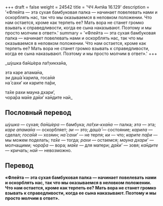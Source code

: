 +++
draft = false
weight = 24542
title = 'ЧЧ Антйа 16.129'
description = '«Флейта — эта сухая бамбуковая палка — начинает повелевать нами и оскорблять нас, так что мы оказываемся в неловком положении. Что нам остается, кроме как терпеть ее? Мать вора не станет громко взывать к справедливости, когда ее сына наказывают. Поэтому и мы просто молчим в ответ».'
summary = '«Флейта — эта сухая бамбуковая палка — начинает повелевать нами и оскорблять нас, так что мы оказываемся в неловком положении. Что нам остается, кроме как терпеть ее? Мать вора не станет громко взывать к справедливости, когда ее сына наказывают. Поэтому и мы просто молчим в ответ».'
+++

_ш́ушка ба̄н̇ш́ера ла̄т̣хикха̄на,  
  
эта каре апама̄на,  
эи даш́а̄ карила, госа̄н̃и  
на̄ сахи’ ки карите па̄ри,  
  
та̄хе рахи мауна дхари’,  
чора̄ра ма̄ке д̣а̄ки’ ка̄ндите на̄и_

## Пословный перевод

_ш́ушка_ — сухая; _ба̄н̇ш́ера_ — бамбука; _ла̄т̣хи_\-_кха̄на_ — палка; _эта_ — эта; _каре_ _апама̄на_ — оскорбляет; _эи_ — это; _даш́а̄_ — состояние; _карила_ — сделал; _госа̄н̃и_ — хозяин; _на̄_ _сахи’_ — не терпя; _ки_ — что; _карите_ _па̄ри_ — мы можем поделать; _та̄хе_ — тогда; _рахи_ — остаемся; _мауна_ _дхари’_ — молчащими; _чора̄ра_ — вора; _ма̄ке_ — для матери; _д̣а̄ки’_ — зовя; _ка̄ндите_ — кричать; _на̄и_ — невозможно.

## Перевод

**«Флейта — эта сухая бамбуковая палка — начинает повелевать нами и оскорблять нас, так что мы оказываемся в неловком положении. Что нам остается, кроме как терпеть ее? Мать вора не станет громко взывать к справедливости, когда ее сына наказывают. Поэтому и мы просто молчим в ответ».**

